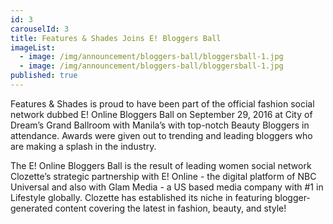 ```yaml
---
id: 3
carouselId: 3
title: Features & Shades Joins E! Bloggers Ball
imageList:
  - image: /img/announcement/bloggers-ball/bloggersball-1.jpg
  - image: /img/announcement/bloggers-ball/bloggersball-1.jpg
published: true
---
```

Features & Shades is proud to have been part of the official fashion social network dubbed E! Online Bloggers Ball on September 29, 2016 at City of Dream’s Grand Ballroom with Manila’s with top-notch Beauty Bloggers in attendance.  Awards were given out to trending and leading bloggers who are making a splash in the industry.     

The E! Online Bloggers Ball is the result of leading women social network Clozette’s strategic partnership with E! Online -  the digital platform of NBC Universal and also with Glam Media - a US based media company with #1 in Lifestyle globally.  Clozette has established its niche in featuring blogger-generated content covering the latest in fashion, beauty, and style!
